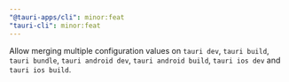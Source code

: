 ```yaml
---
"@tauri-apps/cli": minor:feat
"tauri-cli": minor:feat
---
```


Allow merging multiple configuration values on `tauri dev`, `tauri build`, `tauri bundle`, `tauri android dev`, `tauri android build`, `tauri ios dev` and `tauri ios build`.
